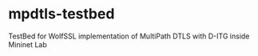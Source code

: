 # mpdtls-testbed
TestBed for WolfSSL implementation of MultiPath DTLS with D-ITG inside Mininet Lab
